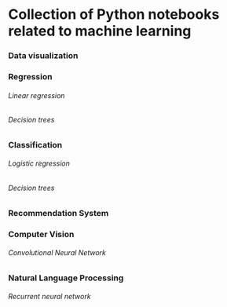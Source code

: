 # Collection of Python notebooks related to machine learning

### Data visualization

### Regression
###### Linear regression
###### Decision trees

### Classification
###### Logistic regression
###### Decision trees

### Recommendation System

### Computer Vision
###### Convolutional Neural Network

### Natural Language Processing
###### Recurrent neural network
